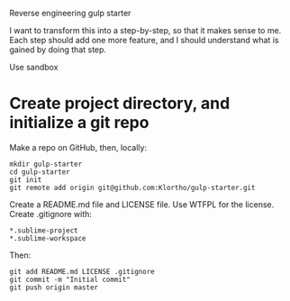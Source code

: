Reverse engineering gulp starter

I want to transform this into a step-by-step, so that it makes sense to me.
Each step should add one more feature, and I should understand what is gained
by doing that step.

Use sandbox


# Create project directory, and initialize a git repo

Make a repo on GitHub, then, locally:

```
mkdir gulp-starter
cd gulp-starter
git init
git remote add origin git@github.com:Klortho/gulp-starter.git
```

Create a README.md file and LICENSE file.  Use WTFPL for the license.
Create .gitignore with:

```
*.sublime-project
*.sublime-workspace
```

Then:

```
git add README.md LICENSE .gitignore
git commit -m "Initial commit"
git push origin master
```



